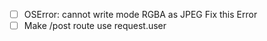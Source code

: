 - [ ] OSError: cannot write mode RGBA as JPEG Fix this Error
- [ ] Make /post route use request.user 
